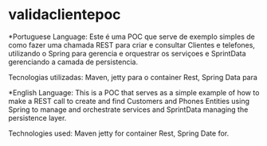 # validaclientepoc

*Portuguese Language:
Este é uma POC que serve de exemplo simples de como fazer uma chamada REST para criar e consultar
Clientes e telefones, utilizando o Spring para gerencia e orquestrar os serviçoes e SprintData gerenciando a camada de persistencia.

Tecnologias utilizadas: Maven, jetty para o container Rest, Spring Data para

*English Language: 
This is a POC that serves as a simple example of how to make a REST call to create and find
Customers and Phones Entities using Spring to manage and orchestrate services and SprintData managing the persistence layer.

Technologies used: Maven jetty for container Rest, Spring Date for.
